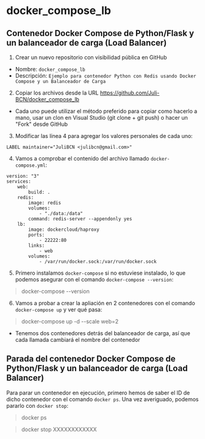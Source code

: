 # docker_compose_lb


## Contenedor Docker Compose de Python/Flask y un balanceador de carga (Load Balancer)
1) Crear un nuevo repositorio con visibilidad pública en GitHub
* Nombre: `docker_compose_lb`
* Descripción: `Ejemplo para contenedor Python con Redis usando Docker Compose y un Balanceador de Carga`
2) Copiar los archivos desde la URL https://github.com/Juli-BCN/docker_compose_lb
* Cada uno puede utilizar el método preferido para copiar como hacerlo a mano, usar un clon en Visual Studio (git clone + git push) o hacer un "Fork" desde GitHub
3) Modificar las línea 4 para agregar los valores personales de cada uno:
```
LABEL maintainer="JuliBCN <julibcn@gmail.com>"
```
4) Vamos a comprobar el contenido del archivo llamado `docker-compose.yml`:
```
version: "3"
services:
    web:
        build: .
    redis:
        image: redis
        volumes:
            - "./data:/data"
        command: redis-server --appendonly yes
    lb:
        image: dockercloud/haproxy
        ports:
            - 22222:80
        links:
            - web
        volumes:
            - /var/run/docker.sock:/var/run/docker.sock
```
5) Primero instalamos `docker-compose` si no estuviese instalado, lo que podemos asegurar con el comando `docker-compose --version`:
> docker-compose --version

6) Vamos a probar a crear la apliación en 2 contenedores con el comando `docker-compose up` y ver qué pasa:
> docker-compose up -d --scale web=2
* Tenemos dos contenedores detrás del balanceador de carga, así que cada llamada cambiará el nombre del contenedor


## Parada del contenedor Docker Compose de Python/Flask y un balanceador de carga (Load Balancer)
Para parar un contenedor en ejecución, primero hemos de saber el ID de dicho contenedor con el comando `docker ps`. Una vez averiguado, podemos pararlo con `docker stop`:
> docker ps

> docker stop XXXXXXXXXXXX
